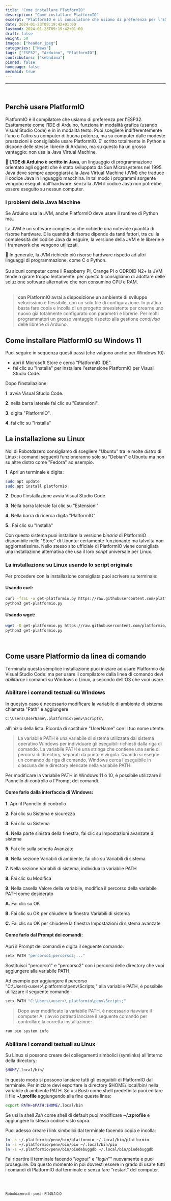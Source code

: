 ```yaml
---
title: "Come installare PlatformIO"
description: "Come installare PlatformIO"
excerpt: "PlatformIO è il compilatore che usiamo di preferenza per l'ESP32. Esattamente come l'IDE di Arduino può funzionare sia in modalità grafica (usando Visual Code) che in modalità testo..."
date: 2024-01-23T09:19:42+01:00
lastmod: 2024-01-23T09:19:42+01:00
draft: false
weight: 50
images: ["header.jpeg"]
categories: ["News"]
tags: ["ESP32", "Arduino", "PlatformIO"]
contributors: ["sebadima"]
pinned: false
homepage: false
mermaid: true
---
```




<!--
https://community.platformio.org/t/platformio-ide-messes-up-path-with-incorrect-default-folders-windows-10/22006/3
-->

<hr>
<br>

## Perchè usare PlatformIO

PlatformIO è il compilatore che usiamo di preferenza per l'ESP32. Esattamente come l'IDE di Arduino, funziona in modalità grafica (usando Visual Studio Code) e in in modalità testo. Puoi scegliere indifferentemente l'uno o l'altro su computer di buona potenza, ma su computer dalle modeste prestazioni è consigliabile usare PlatformIO. E' scritto totalmente in Python e dispone delle stesse librerie di Arduino, ma su questo ha un grosso vantaggio: non usa la Java Virtual Machine.

<div class="alert alert-doks d-flexflex-shrink-1" role="alert">🔑
<strong>L'IDE di Arduino è scritto in Java</strong>, un linguaggio di programmazione orientato agli oggetti che è stato sviluppato da Sun Microsystems nel 1995. Java deve sempre appoggiarsi alla Java Virtual Machine (JVM) che traduce il codice Java in linguaggio macchina. In tal modo i programmi sorgente vengono eseguiti dall'hardware: senza la JVM il codice Java non potrebbe essere eseguito su nessun computer.</div>


### I problemi della Java Machine

Se Arduino usa la JVM, anche PlatformIO deve usare il runtime di Python ma...

La JVM è un software complesso che richiede una notevole quantità di risorse hardware. E la quantità di risorse dipende da tanti fattori, tra cui la complessità del codice Java da esguire, la versione della JVM e le librerie e i framework che vengono utilizzati. 

<div class="alert alert-doks d-flexflex-shrink-1" role="alert">🔑
In generale, la JVM richiede più risorse hardware rispetto ad altri linguaggi di programmazione, come C o Python.</div>

<br>
Su alcuni computer come il Raspberry PI, Orange PI o ODROID N2+ la JVM tende a girare troppo lentamente: per questo ti consigliamo di adottare delle soluzione software alternative che non consumino CPU e RAM.

<br>
<br>

> <strong>con PlatformIO avrai a disposizione un ambiente di sviluppo</strong> velocissimo e flessibile, con un solo file di configurazione. In pratica basta fare copia e incolla di un progetto preesistente per crearne uno nuovo già totalmente configurato con parametri e librerie. Per molti programmatori un grosso vantaggio rispetto alla gestione *condivisa* delle librerie di Arduino.


## Come installare PlatformIO su Windows 11

Puoi seguire in sequenza questi passi (che valgono anche per Windows 10):

- apri il Microsoft Store e cerca "PlatformIO IDE".
- fai clic su "Installa" per installare l'estensione PlatformIO per Visual Studio Code.

Dopo l'installazione:

<strong>1</strong>. avvia Visual Studio Code.

<strong>2</strong>. nella barra laterale fai clic su "Estensioni".

<strong>3</strong>. digita "PlatformIO".

<strong>4</strong>. fai clic su "Installa"



## La installazione su Linux

Noi di Robotdazero consigliamo di scegliere "Ubuntu" tra le molte *distro* di Linux: i comandi seguenti funzioneranno solo su "Debian" e Ubuntu ma non su altre distro come "Fedora" ad esempio.

<strong>1</strong>. Apri un terminale e digita:

```bash
sudo apt update
sudo apt install platformio
```


<strong>2</strong>. Dopo l'installazione avvia Visual Studio Code

<strong>3</strong>. Nella barra laterale fai clic su "Estensioni"

<strong>4</strong>. Nella barra di ricerca digita "PlatformIO"

<strong>5</strong>.. Fai clic su "Installa"


Con questo sistema puoi installare la versione *binaria* di PlatformIO disponibile nello "Store" di Ubuntu: certamente funzionante ma talvolta non aggiornatissima. Nello stesso sito ufficiale di PlatformIO viene consigliata una installazione alternativa che usa il loro *script* universale per Linux.


### La installazione su Linux usando lo script originale

Per procedere con la installazione consigliata puoi scrivere su terminale:

#### Usando curl:

```bash
curl -fsSL -o get-platformio.py https://raw.githubusercontent.com/platformio/platformio-core-installer/master/get-platformio.py
python3 get-platformio.py
```

#### Usando wget:

```bash
wget -O get-platformio.py https://raw.githubusercontent.com/platformio/platformio-core-installer/master/get-platformio.py
python3 get-platformio.py
```

<br>

## Come usare Platformio da linea di comando

Terminata questa semplice installazione puoi iniziare ad usare Platformio da Visual Studio Code: ma per usare il compilatore dalla linea di comando devi *abilitarne* i comandi su Windows o Linux, a secondo dell'OS che vuoi usare.


### Abilitare i comandi testuali su Windows


In questyo caso è necessario modificare la variabile di ambiente di sistema chiamata "Path" e aggiungere 

```bash
C:\Users\UserName\.platformio\penv\Scripts\
```

all'inizio della lista. Ricorda di sostituire "UserName" con il tuo nome utente.


> La variabile PATH è una variabile di sistema utilizzata dal sistema operativo Windows per individuare gli eseguibili richiesti dalla riga di comando. La variabile PATH è una stringa che contiene una serie di percorsi di directory, separati da punto e virgola. Quando si esegue un comando da riga di comando, Windows cerca l'eseguibile in ciascuna delle directory elencate nella variabile PATH.



Per modificare la variabile PATH in Windows 11 o 10, è possibile utilizzare il Pannello di controllo o l'Prompt dei comandi.


#### Come farlo dalla interfaccia di Windows:

<strong>1.</strong> Apri il Pannello di controllo

<strong>2.</strong> Fai clic su Sistema e sicurezza

<strong>3.</strong> Fai clic su Sistema

<strong>4.</strong> Nella parte sinistra della finestra, fai clic su Impostazioni avanzate di sistema

<strong>5.</strong> Fai clic sulla scheda Avanzate

<strong>6.</strong> Nella sezione Variabili di ambiente, fai clic su Variabili di sistema

<strong>7.</strong> Nella sezione Variabili di sistema, individua la variabile PATH

<strong>8.</strong> Fai clic su Modifica

<strong>9.</strong> Nella casella Valore della variabile, modifica il percorso della variabile PATH come desiderato

<strong>A.</strong> Fai clic su OK

<strong>B.</strong> Fai clic su OK per chiudere la finestra Variabili di sistema

<strong>C.</strong> Fai clic su OK per chiudere la finestra Impostazioni di sistema avanzate



#### Come farlo dal Prompt dei comandi:



Apri il Prompt dei comandi e digita il seguente comando:

```bash
setx PATH "percorso1;percorso2;..."
```
Sostituisci "percorso1" e "percorso2" con i percorsi delle directory che vuoi aggiungere alla variabile PATH.

Ad esempio per aggiungere il percorso<br> "C:\Users\\\<user>\\\.platformio\penv\Scripts;" alla variabile PATH, è possibile utilizzare il seguente comando:

```bash
setx PATH "C:\Users\<user>\.platformio\penv\Scripts;"
```


> Dopo aver modificato la variabile PATH, è necessario riavviare il computer Al riavvio potresti lanciare il seguente comando per controllare la corretta installazione:

```bash
run pio system info 
```

### Abilitare i comandi testuali su Linux

Su Linux si possono creare dei collegamenti simbolici (symlinks) all'interno della directory: 

```bash
$HOME/.local/bin/ 
```

In questo modo si possono lanciare tutti gli eseguibili di PlatformIO dal terminale. Per iniziare devi esportare la directory  $HOME/.local/bin/ nella variabile di ambiente PATH. Se usi *Bash* come shell predefinita puoi editare il file **~/.profile** aggiungendo alla fine questa linea:

```bash
export PATH=$PATH:$HOME/.local/bin
```
Se usi la shell *Zsh* come shell di default puoi modificare **~/.zprofile** e aggiungere lo stesso codice visto sopra.


Puoi adesso creare i link simbolici dal terminale facendo copia e incolla:

```bash
ln -s ~/.platformio/penv/bin/platformio ~/.local/bin/platformio
ln -s ~/.platformio/penv/bin/pio ~/.local/bin/pio
ln -s ~/.platformio/penv/bin/piodebuggdb ~/.local/bin/piodebuggdb
```

Fai ripartire il terminale facendo "*logout*" e "*login*"" nuovamente e puoi proseguire. Da questo momento in poi dovresti essere in grado di usare tutti i comandi di PlatformIO dal terminale e senza fare "restart" del computer.

<br>
<br>
<p style="font-size: 0.80em;">Robotdazero.it -  post - R.145.1.0.0</p>